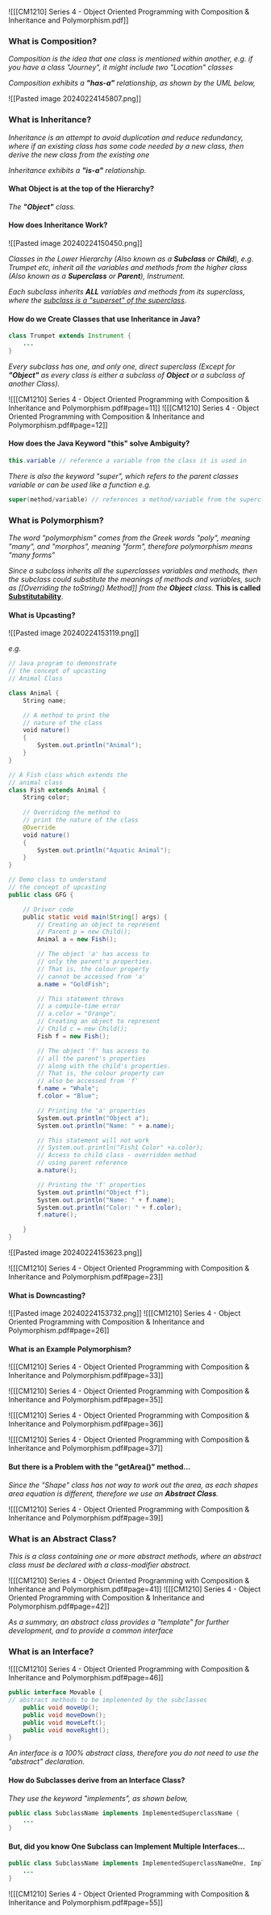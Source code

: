 ![[[CM1210] Series 4 - Object Oriented Programming with Composition & Inheritance and Polymorphism.pdf]]


### What is Composition?
*Composition is the idea that one class is mentioned within another, e.g. if you have a class "Journey", it might include two "Location" classes*

*Composition exhibits a **"has-a"** relationship, as shown by the UML below,*

![[Pasted image 20240224145807.png]]


### What is Inheritance?
*Inheritance is an attempt to avoid duplication and reduce redundancy, where if an existing class has  some code needed by a new class, then derive the new class from the existing one*

*Inheritance exhibits a **"is-a"** relationship.*


#### What Object is at the top of the Hierarchy?

*The **"Object"** class.*


#### How does Inheritance Work?

![[Pasted image 20240224150450.png]]

*Classes in the Lower Hierarchy (Also known as a **Subclass** or **Child**), e.g. Trumpet etc, inherit all the variables and methods from the higher class (Also known as a **Superclass** or **Parent**), Instrument.*

*Each subclass inherits **ALL** variables and methods from its superclass, where the* <em><u>subclass is a "superset" of the superclass</u></em>.


#### How do we Create Classes that use Inheritance in Java?

``` java
class Trumpet extends Instrument {
	...
}
```

*Every subclass has one, and only one, direct superclass (Except for **"Object"** as every class is either a subclass of **Object** or a subclass of another Class).*

![[[CM1210] Series 4 - Object Oriented Programming with Composition & Inheritance and Polymorphism.pdf#page=11]]
![[[CM1210] Series 4 - Object Oriented Programming with Composition & Inheritance and Polymorphism.pdf#page=12]]


#### How does the Java Keyword "this" solve Ambiguity?

```java
this.variable // reference a variable from the class it is used in
```

*There is also the keyword "super", which refers to the parent classes variable or can be used like a function e.g.*

```java
super(method/variable) // references a method/variable from the superclass
```


### What is Polymorphism?
*The word "polymorphism" comes from the Greek words "poly", meaning "many", and "morphos", meaning "form", therefore polymorphism means "many forms"*

*Since a subclass inherits all the superclasses variables and methods, then the subclass could substitute the meanings of methods and variables, such as [[Overriding the toString() Method]] from the **Object** class.* **This is called** <strong><u>Substitutability</u></strong>.


#### What is Upcasting?

![[Pasted image 20240224153119.png]]

*e.g.*
```java
// Java program to demonstrate
// the concept of upcasting
// Animal Class

class Animal {
    String name;

    // A method to print the
    // nature of the class
    void nature()
    {
        System.out.println("Animal");
    }
}

// A Fish class which extends the
// animal class
class Fish extends Animal {
    String color;
    
    // Overriding the method to
    // print the nature of the class
    @Override
    void nature()
    {
        System.out.println("Aquatic Animal");
    }
}

// Demo class to understand
// the concept of upcasting
public class GFG {

    // Driver code
    public static void main(String[] args) {
        // Creating an object to represent
        // Parent p = new Child();
        Animal a = new Fish();

        // The object 'a' has access to
        // only the parent's properties.
        // That is, the colour property
        // cannot be accessed from 'a'
        a.name = "GoldFish";

        // This statement throws
        // a compile-time error
        // a.color = "Orange";
        // Creating an object to represent
        // Child c = new Child();
        Fish f = new Fish();

        // The object 'f' has access to
        // all the parent's properties
        // along with the child's properties.
        // That is, the colour property can
        // also be accessed from 'f'
        f.name = "Whale";
        f.color = "Blue";

        // Printing the 'a' properties
        System.out.println("Object a");
        System.out.println("Name: " + a.name);

        // This statement will not work
        // System.out.println("Fish1 Color" +a.color);
        // Access to child class - overridden method
        // using parent reference
        a.nature();

        // Printing the 'f' properties
        System.out.println("Object f");
        System.out.println("Name: " + f.name);
        System.out.println("Color: " + f.color);
        f.nature();

    }
}
```

![[Pasted image 20240224153623.png]]

![[[CM1210] Series 4 - Object Oriented Programming with Composition & Inheritance and Polymorphism.pdf#page=23]]


#### What is Downcasting?

![[Pasted image 20240224153732.png]]
![[[CM1210] Series 4 - Object Oriented Programming with Composition & Inheritance and Polymorphism.pdf#page=26]]


#### What is an Example Polymorphism?

![[[CM1210] Series 4 - Object Oriented Programming with Composition & Inheritance and Polymorphism.pdf#page=33]]

![[[CM1210] Series 4 - Object Oriented Programming with Composition & Inheritance and Polymorphism.pdf#page=35]]

![[[CM1210] Series 4 - Object Oriented Programming with Composition & Inheritance and Polymorphism.pdf#page=36]]

![[[CM1210] Series 4 - Object Oriented Programming with Composition & Inheritance and Polymorphism.pdf#page=37]]


#### But there is a Problem with the "getArea()" method...

*Since the "Shape" class has not way to work out the area, as each shapes area equation is different, therefore we use an **Abstract Class**.*


![[[CM1210] Series 4 - Object Oriented Programming with Composition & Inheritance and Polymorphism.pdf#page=39]]


### What is an Abstract Class?

*This is a class containing one or more abstract methods, where an abstract class must be declared with a class-modifier abstract.*

![[[CM1210] Series 4 - Object Oriented Programming with Composition & Inheritance and Polymorphism.pdf#page=41]]
![[[CM1210] Series 4 - Object Oriented Programming with Composition & Inheritance and Polymorphism.pdf#page=42]]

*As a summary, an abstract class provides a "template" for further development, and to provide a common interface*


### What is an Interface?

![[[CM1210] Series 4 - Object Oriented Programming with Composition & Inheritance and Polymorphism.pdf#page=46]]

```java
public interface Movable { 
// abstract methods to be implemented by the subclasses 
	public void moveUp();
	public void moveDown();
	public void moveLeft();
	public void moveRight(); 
}
```

*An interface is a 100% abstract class, therefore you do not need to use the "abstract" declaration.*


#### How do Subclasses derive from an Interface Class?

*They use the keyword "implements", as shown below,*

```java
public class SubclassName implements ImplementedSuperclassName {
	...
}
```


#### But, did you know One Subclass can Implement Multiple Interfaces...

```java
public class SubclassName implements ImplementedSuperclassNameOne, ImplementedSuperclassNameTwo, ... {
	...
}
```

![[[CM1210] Series 4 - Object Oriented Programming with Composition & Inheritance and Polymorphism.pdf#page=55]]





